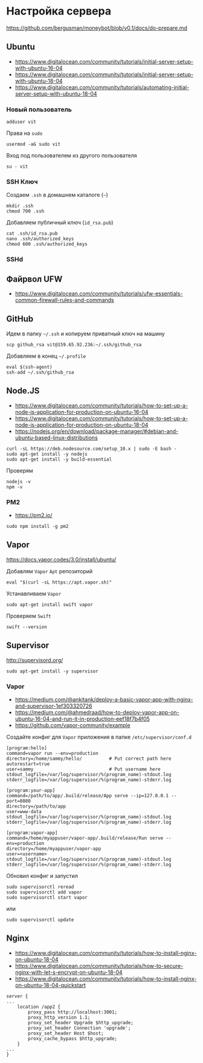 # Настройка сервера

https://github.com/bergusman/moneybot/blob/v0.1/docs/do-prepare.md

## Ubuntu

* https://www.digitalocean.com/community/tutorials/initial-server-setup-with-ubuntu-16-04
* https://www.digitalocean.com/community/tutorials/initial-server-setup-with-ubuntu-18-04
* https://www.digitalocean.com/community/tutorials/automating-initial-server-setup-with-ubuntu-18-04

### Новый пользователь

```
adduser vit
```

Права на `sudo`

```
usermod -aG sudo vit
```

Вход под пользователем из другого пользователя

```
su - vit
```

### SSH Ключ

Создаем `.ssh` в домашнем каталоге (`~`)

```
mkdir .ssh
chmod 700 .ssh
```

Добавляем публичный ключ (`id_rsa.pub`)

```
cat .ssh/id_rsa.pub
nano .ssh/authorized_keys
chmod 600 .ssh/authorized_keys
```

### SSHd

## Файрвол UFW

* https://www.digitalocean.com/community/tutorials/ufw-essentials-common-firewall-rules-and-commands

## GitHub

Идем в папку `~/.ssh` и копируем приватный ключ на машину

```
scp github_rsa vit@159.65.92.236:~/.ssh/github_rsa
```

Добавляем в конец `~/.profile`

```
eval $(ssh-agent)
ssh-add ~/.ssh/github_rsa
```

## Node.JS

* https://www.digitalocean.com/community/tutorials/how-to-set-up-a-node-js-application-for-production-on-ubuntu-16-04
* https://www.digitalocean.com/community/tutorials/how-to-set-up-a-node-js-application-for-production-on-ubuntu-18-04
* https://nodejs.org/en/download/package-manager/#debian-and-ubuntu-based-linux-distributions

```
curl -sL https://deb.nodesource.com/setup_10.x | sudo -E bash -
sudo apt-get install -y nodejs
sudo apt-get install -y build-essential
```

Проверям

```
nodejs -v
npm -v
```

### PM2

* https://pm2.io/


```
sudo npm install -g pm2
```

## Vapor

https://docs.vapor.codes/3.0/install/ubuntu/

Добавлям `Vapor` `Apt` репозиторий

```
eval "$(curl -sL https://apt.vapor.sh)"
```

Устанавливаем `Vapor`

```
sudo apt-get install swift vapor
```

Проверяем `Swift`

```
swift --version
```

## Supervisor

http://supervisord.org/

```
sudo apt-get install -y supervisor
```

### Vapor

* https://medium.com/@ankitank/deploy-a-basic-vapor-app-with-nginx-and-supervisor-1ef303320726
* https://medium.com/@ahmedraad/how-to-deploy-vapor-app-on-ubuntu-16-04-and-run-it-in-production-eef18f7b4f05
* https://github.com/vapor-community/example

Создайте конфиг для `Vapor` приложения в папке `/etc/supervisor/conf.d`

```
[program:hello]
command=vapor run --env=production
directory=/home/sammy/hello/          # Put correct path here
autorestart=true
user=sammy                            # Put username here
stdout_logfile=/var/log/supervisor/%(program_name)-stdout.log
stderr_logfile=/var/log/supervisor/%(program_name)-stderr.log
```

```
[program:your-app]
command=/path/to/app/.build/release/App serve --ip=127.0.0.1 --port=8080
directory=/path/to/app
user=www-data
stdout_logfile=/var/log/supervisor/%(program_name)-stdout.log
stderr_logfile=/var/log/supervisor/%(program_name)-stderr.log
```

```
[program:vapor-app]
command=/home/myappuser/vapor-app/.build/release/Run serve --env=production
directory=/home/myappuser/vapor-app
user=<username>
stdout_logfile=/var/log/supervisor/%(program_name)-stdout.log
stderr_logfile=/var/log/supervisor/%(program_name)-stderr.log
```

Обновил конфиг и запустил

```
sudo supervisorctl reread
sudo supervisorctl add vapor
sudo supervisorctl start vapor
```

или 

```
sudo supervisorctl update
```

## Nginx

* https://www.digitalocean.com/community/tutorials/how-to-install-nginx-on-ubuntu-18-04
* https://www.digitalocean.com/community/tutorials/how-to-secure-nginx-with-let-s-encrypt-on-ubuntu-18-04
* https://www.digitalocean.com/community/tutorials/how-to-install-nginx-on-ubuntu-18-04-quickstart

```
server {
...
    location /app2 {
        proxy_pass http://localhost:3001;
        proxy_http_version 1.1;
        proxy_set_header Upgrade $http_upgrade;
        proxy_set_header Connection 'upgrade';
        proxy_set_header Host $host;
        proxy_cache_bypass $http_upgrade;
    }
...
}
```
